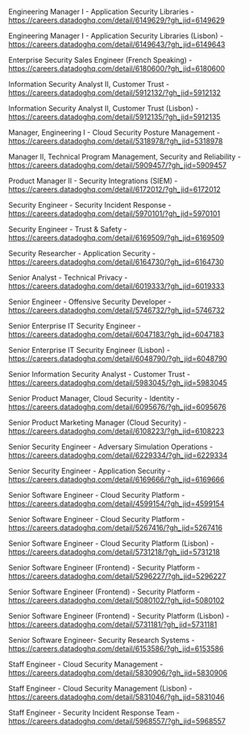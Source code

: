 Engineering Manager I - Application Security Libraries - https://careers.datadoghq.com/detail/6149629/?gh_jid=6149629

Engineering Manager I - Application Security Libraries (Lisbon) - https://careers.datadoghq.com/detail/6149643/?gh_jid=6149643

Enterprise Security Sales Engineer (French Speaking) - https://careers.datadoghq.com/detail/6180600/?gh_jid=6180600

Information Security Analyst II, Customer Trust - https://careers.datadoghq.com/detail/5912132/?gh_jid=5912132

Information Security Analyst II, Customer Trust (Lisbon) - https://careers.datadoghq.com/detail/5912135/?gh_jid=5912135

Manager, Engineering I - Cloud Security Posture Management - https://careers.datadoghq.com/detail/5318978/?gh_jid=5318978

Manager II, Technical Program Management, Security and Reliability - https://careers.datadoghq.com/detail/5909457/?gh_jid=5909457

Product Manager II - Security Integrations (SIEM) - https://careers.datadoghq.com/detail/6172012/?gh_jid=6172012

Security Engineer - Security Incident Response - https://careers.datadoghq.com/detail/5970101/?gh_jid=5970101

Security Engineer - Trust & Safety - https://careers.datadoghq.com/detail/6169509/?gh_jid=6169509

Security Researcher - Application Security - https://careers.datadoghq.com/detail/6164730/?gh_jid=6164730

Senior Analyst - Technical Privacy - https://careers.datadoghq.com/detail/6019333/?gh_jid=6019333

Senior Engineer - Offensive Security Developer - https://careers.datadoghq.com/detail/5746732/?gh_jid=5746732

Senior Enterprise IT Security Engineer - https://careers.datadoghq.com/detail/6047183/?gh_jid=6047183

Senior Enterprise IT Security Engineer (Lisbon)  - https://careers.datadoghq.com/detail/6048790/?gh_jid=6048790

Senior Information Security Analyst - Customer Trust - https://careers.datadoghq.com/detail/5983045/?gh_jid=5983045

Senior Product Manager, Cloud Security - Identity - https://careers.datadoghq.com/detail/6095676/?gh_jid=6095676

Senior Product Marketing Manager (Cloud Security) - https://careers.datadoghq.com/detail/6108223/?gh_jid=6108223

Senior Security Engineer - Adversary Simulation Operations - https://careers.datadoghq.com/detail/6229334/?gh_jid=6229334

Senior Security Engineer - Application Security - https://careers.datadoghq.com/detail/6169666/?gh_jid=6169666

Senior Software Engineer - Cloud Security Platform - https://careers.datadoghq.com/detail/4599154/?gh_jid=4599154

Senior Software Engineer - Cloud Security Platform - https://careers.datadoghq.com/detail/5267416/?gh_jid=5267416

Senior Software Engineer - Cloud Security Platform (Lisbon) - https://careers.datadoghq.com/detail/5731218/?gh_jid=5731218

Senior Software Engineer (Frontend) - Security Platform - https://careers.datadoghq.com/detail/5296227/?gh_jid=5296227

Senior Software Engineer (Frontend) - Security Platform - https://careers.datadoghq.com/detail/5080102/?gh_jid=5080102

Senior Software Engineer (Frontend) - Security Platform (Lisbon) - https://careers.datadoghq.com/detail/5731181/?gh_jid=5731181

Senior Software Engineer- Security Research Systems - https://careers.datadoghq.com/detail/6153586/?gh_jid=6153586

Staff Engineer - Cloud Security Management - https://careers.datadoghq.com/detail/5830906/?gh_jid=5830906

Staff Engineer - Cloud Security Management (Lisbon) - https://careers.datadoghq.com/detail/5831046/?gh_jid=5831046

Staff Engineer - Security Incident Response Team - https://careers.datadoghq.com/detail/5968557/?gh_jid=5968557

